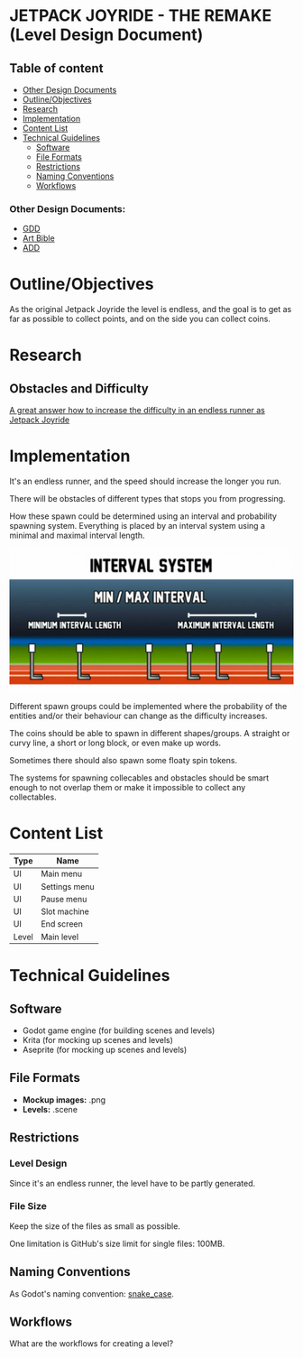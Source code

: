 # JETPACK JOYRIDE - THE REMAKE (Level Design Document)

## Table of content

- [Other Design Documents](#other-design-documents)
- [Outline/Objectives](#outlineobjectives)
- [Research](#research)
- [Implementation](#implementation)
- [Content List](#content-list)
- [Technical Guidelines](#technical-guidelines)
    - [Software](#software)
    - [File Formats](#file-formats)
    - [Restrictions](#restrictions)
    - [Naming Conventions](#naming-conventions)
    - [Workflows](#workflows)

### Other Design Documents:

- [GDD](../game-design-document/gdd.md)
- [Art Bible](../art-bible/art-bible.md)
- [ADD](../audio-design-document/add.md)

# Outline/Objectives

As the original Jetpack Joyride the level is endless, and the goal is to get as far as possible to collect points, and on the side you can collect coins.

# Research

## Obstacles and Difficulty

[A great answer how to increase the difficulty in an endless runner as Jetpack Joyride](https://gamedev.stackexchange.com/a/113529)

# Implementation

It's an endless runner, and the speed should increase the longer you run.

There will be obstacles of different types that stops you from progressing.

How these spawn could be determined using an interval and probability spawning system. Everything is placed by an interval system using a minimal and maximal interval length.

![interval_system](./assets/interval_system.png)

Different spawn groups could be implemented where the probability of the entities and/or their behaviour can change as the difficulty increases.

The coins should be able to spawn in different shapes/groups. A straight or curvy line, a short or long block, or even make up words.

Sometimes there should also spawn some floaty spin tokens.

The systems for spawning collecables and obstacles should be smart enough to not overlap them or make it impossible to collect any collectables.

# Content List

| Type | Name |
|---|---|
| UI | Main menu |
| UI | Settings menu |
| UI | Pause menu |
| UI | Slot machine |
| UI | End screen |
| Level | Main level |

# Technical Guidelines

## Software

- Godot game engine (for building scenes and levels)
- Krita (for mocking up scenes and levels)
- Aseprite (for mocking up scenes and levels)

## File Formats

- **Mockup images:** .png
- **Levels:** .scene

## Restrictions

### Level Design

Since it's an endless runner, the level have to be partly generated.

### File Size

Keep the size of the files as small as possible.

One limitation is GitHub's size limit for single files: 100MB.

## Naming Conventions

As Godot's naming convention: [snake_case](https://docs.godotengine.org/en/stable/tutorials/scripting/gdscript/gdscript_styleguide.html#naming-conventions).

## Workflows

What are the workflows for creating a level?
